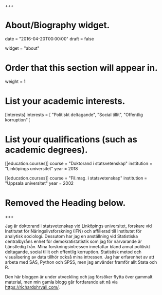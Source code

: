+++
# About/Biography widget.

date = "2016-04-20T00:00:00"
draft = false

widget = "about"

# Order that this section will appear in.
weight = 1

# List your academic interests.
[interests]
  interests = [
    "Politiskt deltagande",
    "Social tillit",
    "Offentlig korruption"
  ]

# List your qualifications (such as academic degrees).
[[education.courses]]
  course = "Doktorand i statsvetenskap"
  institution = "Linköpings universitet"
  year = 2018

[[education.courses]]
  course = "Fil.mag. i statsvetenskap"
  institution = "Uppsala universitet"
  year = 2002

# Removed the Heading below.

+++

Jag är doktorand i statsvetenskap vid Linköpings universitet, forskare vid Institutet för Näringslivsforskning (IFN) och affilierad till Institutet för analytisk sociologi. Dessutom har jag en anställning vid Statistiska centralbyråns enhet för demokratistatistik som jag för närvarande är tjänstledig från. Mina forskningsintressen innefattar bland annat politiskt deltagande, social tillit och offentlig korruption. Statistisk metod och visualisering av data tillhör också mina intressen. Jag har erfarenhet av att arbeta med SAS, Python och SPSS, men jag använder framför allt Stata och R.

Den här bloggen är under utveckling och jag försöker flytta över gammalt material, men min gamla blogg går fortfarande att nå via https://richardohrvall.com/. 
 
